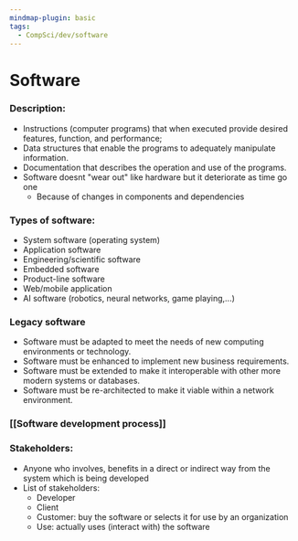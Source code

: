 ```yaml
---
mindmap-plugin: basic
tags:
  - CompSci/dev/software
---
```

# Software
### Description:
- Instructions (computer programs) that when executed provide desired features, function, and performance;
- Data structures that enable the programs to adequately manipulate information.
- Documentation that describes the operation and use of the programs.
- Software doesnt "wear out" like hardware but it deteriorate as time go one
	- Because of changes in components and dependencies
### Types of software:
- System software (operating system)
- Application software
- Engineering/scientific software
- Embedded software
- Product-line software
- Web/mobile application
- AI software (robotics, neural networks, game playing,...)
### Legacy software
- Software must be adapted to meet the needs of new computing environments or technology.
- Software must be enhanced to implement new business requirements.
- Software must be extended to make it interoperable with other more modern systems or databases.
- Software must be re-architected to make it viable within a network environment.
### [[Software development process]]
### Stakeholders:
- Anyone who involves, benefits in a direct or indirect way from the system which is being developed
- List of stakeholders:
	- Developer
	- Client
	- Customer: buy the software or selects it for use by an organization
	- Use: actually uses (interact with) the software
